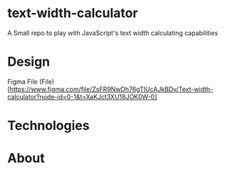 # text-width-calculator

A Small repo to play with JavaScript's text width calculating capabilities

# Design

Figma File
(File)[https://www.figma.com/file/ZsFR9NwDh76gTIUcAJkBDv/Text-width-calculator?node-id=0-1&t=XaKJct3XU18JOK0W-0]

# Technologies


# About


